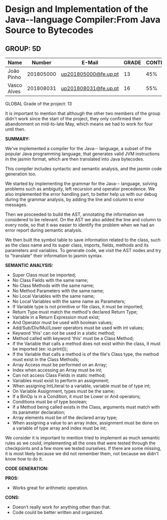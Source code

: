 # Design and Implementation of the Java--language Compiler:From Java Source to Bytecodes

## GROUP: 5D

| Name        | Number    | E-Mail               | GRADE | CONTRIBUTION |
|-------------|-----------|----------------------|-------|--------------|
| João Pinho  | 201805000 | up201805000@fe.up.pt | 13    | 45%          |
| Vasco Alves | 201808031 | up201808031@fe.up.pt | 16    | 55%          |

GLOBAL Grade of the project: 13

It is important to mention that although the other two members of the group didn't work since
the start of the project, they only confirmed their abandonment on mid-to-late May, which means
we had to work for four until then.

**SUMMARY:**

We've implemented a compiler for the Java-- language, a subset of the popular Java programming
language, that generates valid JVM instructions in the jasmin format, which are then 
translated into Java bytecodes. 

This compiler includes syntactic and semantic analysis, and the jasmin code generation too.

We started by implementing the grammar for the Java-- language, solving problems such as ambiguity,
left recursion and operator precedence. We also implemented the error handling part, to better help
us with our debug during the grammar analysis, by adding the line and column to error messages.

Then we proceeded to build the AST, annotating the information  we considered to be relevant. 
On the AST we also added the line and column to every node, so that it was easier to identify
the problem when we had an error report during semantic analysis.

We then built the symbol table to save information related to the class, such as the class name
and its super class, imports, fields, methods and its parameters and variables.
To generate code, we visit the AST nodes and try to "translate" their information to jasmin syntax.

**SEMANTIC ANALYSIS:**
    
  - Super Class must be imported;
  - No Class Fields with the same name;
  - No Class Methods with the same name;
  - No Method Parameters with the same name;
  - No Local Variables with the same name;
  - No Local Variables with the same name as Parameters;
  - If Variable type is not primitive or file class, it must be imported;
  - Return Type must match the method's declared Return Type;
  - Variable in a Return Expression must exist;
  - And Operator must be used with boolean values;
  - Add/Sub/Div/Mul/Lower operators must be used with int values;
  - Keyword 'this' can not be used in a static method;
  - Method called with keyword 'this' must be a Class Method;
  - If the Variable that calls a method does not exist within the class, it must be imported (ex: io.print());
  - If the Variable that calls a method is of the file's Class type, the method must exist in the Class Methods;
  - Array Access must be performed on an Array;
  - Index when accessing an Array must be int;
  - Can not access Class Fields in static method;
  - Variables must exist to perform an assignment;
  - When assigning IntLiteral to a variable, variable must be of type int;
  - On Variable Assignment, types must be the same;
  - If a BinOp is in a Condition, it must be Lower or And operators;
  - Conditions must be of type boolean;
  - If a Method being called exists in the Class, arguments must match with its parameter declaration;
  - Array elements must be of the declared array type;
  - When assigning a value to an array index, assignment must be done on a variable of type array and index must be int;

We consider it is important to mention tried to implement as much semantic rules as we could,
implementing all the ones that were tested through the checkpoints and a few more we tested ourselves.
If there are some missing, it is most likely because we did not remember them, not because we didn't know how to do it.

**CODE GENERATION:**



**PROS:**

  - Works great for arithmetic operation.


**CONS:**

  - Doesn't really work for anything other than that.
  - Code could be better written and organized.